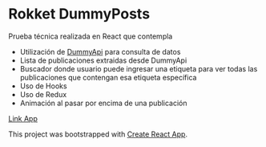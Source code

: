 # Rokket DummyPosts

Prueba técnica realizada en React que contempla

* Utilización de [DummyApi](https://dummyapi.io/) para consulta de datos
* Lista de publicaciones extraidas desde DummyApi
* Buscador donde usuario puede ingresar una etiqueta para ver todas las publicaciones que contengan esa etiqueta específica
* Uso de Hooks
* Uso de Redux
* Animación al pasar por encima de una publicación

[Link App](https://test-rokketlabs.vercel.app)

This project was bootstrapped with [Create React App](https://github.com/facebook/create-react-app).
